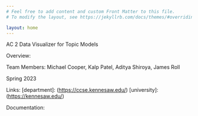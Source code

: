 ```yaml
---
# Feel free to add content and custom Front Matter to this file.
# To modify the layout, see https://jekyllrb.com/docs/themes/#overriding-theme-defaults

layout: home
---
```


AC 2 Data Visualizer for Topic Models

Overview:

Team Members:
Michael Cooper, Kalp Patel, Aditya Shiroya, James Roll

Spring 2023

Links:
[department]: (https://ccse.kennesaw.edu/)
[university]: (https://kennesaw.edu/)

Documentation:
